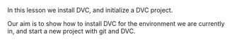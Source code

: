 In this lesson we install DVC, and initialize a DVC project. 

Our aim is to show how to install DVC for the environment we are currently in,
and start a new project with git and DVC.
